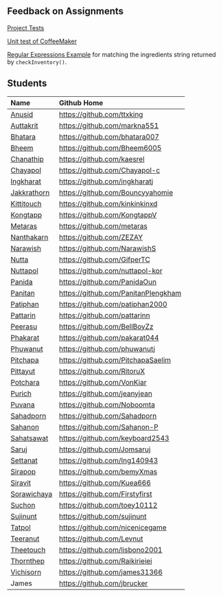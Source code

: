 ## Feedback on Assignments

[Project Tests](project-testing.md)

[Unit test of CoffeeMaker](CoffeeMaker-Unittest.md)

[Regular Expressions Example](regex.md) for matching the ingredients string returned by `checkInventory()`.


## Students

|Name        |Github Home                  |
|:-----------|:----------------------------|
|[Anusid][] | <https://github.com/ttxking> | 
|[Auttakrit][] | <https://github.com/markna551> | 
|[Bhatara][] | <https://github.com/bhatara007> | 
|[Bheem][] | <https://github.com/Bheem6005> | 
|[Chanathip][] | <https://github.com/kaesrel> | 
|[Chayapol][] | <https://github.com/Chayapol-c> | 
|[Ingkharat][] | <https://github.com/ingkharatj> | 
|[Jakkrathorn][] | <https://github.com/Bouncyyahomie> | 
|[Kittitouch][] | <https://github.com/kinkinkinxd> | 
|[Kongtapp][] | <https://github.com/KongtappV> | 
|[Metaras][] | <https://github.com/metaras> | 
|[Nanthakarn][] | <https://github.com/ZEZAY> | 
|[Narawish][] | <https://github.com/NarawishS> | 
|[Nutta][] | <https://github.com/GifperTC> | 
|[Nuttapol][] | <https://github.com/nuttapol-kor> | 
|[Panida][] | <https://github.com/PanidaOun> | 
|[Panitan][] | <https://github.com/PanitanPlengkham> | 
|[Patiphan][] | <https://github.com/patiphan2000> | 
|[Pattarin][] | <https://github.com/pattarinn> | 
|[Peerasu][] | <https://github.com/BellBoyZz> | 
|[Phakarat][] | <https://github.com/pakarat044> | 
|[Phuwanut][] | <https://github.com/phuwanutj> | 
|[Pitchapa][] | <https://github.com/PitchapaSaelim> | 
|[Pittayut][] | <https://github.com/RitoruX> | 
|[Potchara][] | <https://github.com/VonKiar> | 
|[Purich][] | <https://github.com/jeanyjean> | 
|[Puvana][] | <https://github.com/Noboomta> | 
|[Sahadporn][] | <https://github.com/Sahadporn> | 
|[Sahanon][] | <https://github.com/Sahanon-P> | 
|[Sahatsawat][] | <https://github.com/keyboard2543> | 
|[Saruj][] | <https://github.com/Jomsaruj> | 
|[Settanat][] | <https://github.com/Ing140943> | 
|[Sirapop][] | <https://github.com/bemyXmas> | 
|[Siravit][] | <https://github.com/Kuea666> | 
|[Sorawichaya][] | <https://github.com/Firstyfirst> | 
|[Suchon][] | <https://github.com/toey10112> | 
|[Sujinunt][] | <https://github.com/sujinunt> | 
|[Tatpol][] | <https://github.com/nicenicegame> | 
|[Teeranut][] | <https://github.com/Levnut> | 
|[Theetouch][] | <https://github.com/lisbono2001> | 
|[Thornthep][] | <https://github.com/Raikirieiei> | 
|[Vichisorn][] | <https://github.com/james31366> |
|James         | <https://github.com/jbrucker> |

[Anusid]: https://github.com/ttxking
[Auttakrit]: https://github.com/markna551
[Bhatara]: https://github.com/bhatara007
[Bheem]: https://github.com/Bheem6005
[Chanathip]: https://github.com/kaesrel
[Chayapol]: https://github.com/Chayapol-c
[Ingkharat]: https://github.com/ingkharatj
[Jakkrathorn]: https://github.com/Bouncyyahomie
[Kittitouch]: https://github.com/kinkinkinxd
[Kongtapp]: https://github.com/KongtappV
[Metaras]: https://github.com/metaras
[Nanthakarn]: https://github.com/ZEZAY
[Narawish]: https://github.com/NarawishS
[Nutta]: https://github.com/GifperTC
[Nuttapol]: https://github.com/nuttapol-kor
[Panida]: https://github.com/PanidaOun
[Panitan]: https://github.com/PanitanPlengkham
[Patiphan]: https://github.com/patiphan2000
[Pattarin]: https://github.com/pattarinn
[Peerasu]: https://github.com/BellBoyZz
[Phakarat]: https://github.com/pakarat044
[Phuwanut]: https://github.com/phuwanutj
[Pitchapa]: https://github.com/PitchapaSaelim
[Pittayut]: https://github.com/RitoruX
[Potchara]: https://github.com/VonKiar
[Purich]: https://github.com/jeanyjean
[Puvana]: https://github.com/Noboomta
[Sahadporn]: https://github.com/Sahadporn
[Sahanon]: https://github.com/Sahanon-P
[Sahatsawat]: https://github.com/keyboard2543
[Saruj]: https://github.com/Jomsaruj
[Settanat]: https://github.com/Ing140943
[Sirapop]: https://github.com/bemyXmas
[Siravit]: https://github.com/Kuea666
[Sorawichaya]: https://github.com/Firstyfirst
[Suchon]: https://github.com/toey10112
[Sujinunt]: https://github.com/sujinunt
[Tatpol]: https://github.com/nicenicegame
[Teeranut]: https://github.com/Levnut
[Theetouch]: https://github.com/lisbono2001
[Thornthep]: https://github.com/Raikirieiei
[Vichisorn]: https://github.com/james31366

